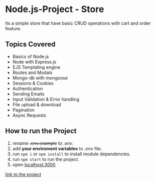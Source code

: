 # Node.js-Project - Store
Its a simple store that have basic CRUD operations with cart and order feature.

## Topics Covered

* Basics of Node.js
* Node with Express.js
* EJS Templating engine
* Routes and Modals
* Mongo-db with mongoose
* Sessions & Cookies
* Authentication
* Sending Emails
* Input Validation & Error handling
* File upload & download
* Pagination
* Async Requests

## How to run the Project

1. rename ~~.env.example~~ to *.env*.
2. add **your enviroment variables** to *.env* file.
3. run `npm i` or `npm install` to install module dependencies.
4. run `npm start` to run the project.
5. open [localhost:3000](http://localhost:3000/)

[link to the project](https://github.com/Aarya06/Node.js-Project)